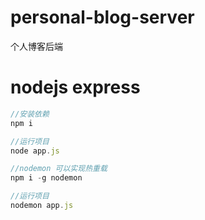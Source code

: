 # personal-blog-server
个人博客后端

# nodejs express

```js
//安装依赖
npm i

//运行项目
node app.js

//nodemon 可以实现热重载
npm i -g nodemon

//运行项目
nodemon app.js
```
